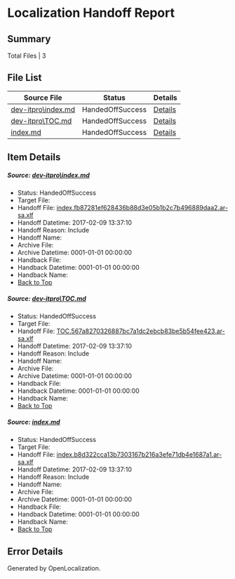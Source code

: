 # <a name='report-top'></a> Localization Handoff Report

## Summary
 Total Files | 3

## File List
 Source File | Status | Details 
 ----------- | ------ | ------- 
 [dev-itpro\index.md](https://github.com/OpenLocalizationTestOrg/AX-Docs-Sandbox/blob/69fc26ce0f7245cd05adedd5b293e26a5d41edd0/dev-itpro/index.md) | HandedOffSuccess | [Details](#97d768878dd39d011e58eef9f43c3ebd535edeff1181)
 [dev-itpro\TOC.md](https://github.com/OpenLocalizationTestOrg/AX-Docs-Sandbox/blob/932cf5f62ec54c84e797b380b22bce5cb42dc28a/dev-itpro/TOC.md) | HandedOffSuccess | [Details](#3e055515b7c142220111f6232129d0011e1006051886)
 [index.md](https://github.com/OpenLocalizationTestOrg/AX-Docs-Sandbox/blob/633774ac83a2783644ce240f939f47470400acf9/index.md) | HandedOffSuccess | [Details](#38e422abb532abb72eb581f9d6de3cd7e1a3f0fc3050)

## Item Details
##### <a name='97d768878dd39d011e58eef9f43c3ebd535edeff1181'></a> Source: [dev-itpro\index.md](https://github.com/OpenLocalizationTestOrg/AX-Docs-Sandbox/blob/69fc26ce0f7245cd05adedd5b293e26a5d41edd0/dev-itpro/index.md)
* Status: HandedOffSuccess
* Target File: 
* Handoff File: [index.fb87281ef628436b88d3e05b1b2c7b496889daa2.ar-sa.xlf](https://github.com/OpenLocalizationTestOrg/AX-Docs-Sandbox.handoff/blob/1898a8f2823faae6fe03d3a45814ce3bf010f787/ol-handoff/OpenLocalizationTestOrg/AX-Docs-Sandbox.ar-sa/master/premium/index.fb87281ef628436b88d3e05b1b2c7b496889daa2.ar-sa.xlf)
* Handoff Datetime: 2017-02-09 13:37:10
* Handoff Reason: Include
* Handoff Name: 
* Archive File: 
* Archive Datetime: 0001-01-01 00:00:00
* Handback File: 
* Handback Datetime: 0001-01-01 00:00:00
* Handback Name: 
* [Back to Top](#report-top)

##### <a name='3e055515b7c142220111f6232129d0011e1006051886'></a> Source: [dev-itpro\TOC.md](https://github.com/OpenLocalizationTestOrg/AX-Docs-Sandbox/blob/932cf5f62ec54c84e797b380b22bce5cb42dc28a/dev-itpro/TOC.md)
* Status: HandedOffSuccess
* Target File: 
* Handoff File: [TOC.567a8270326887bc7a1dc2ebcb83be5b54fee423.ar-sa.xlf](https://github.com/OpenLocalizationTestOrg/AX-Docs-Sandbox.handoff/blob/1898a8f2823faae6fe03d3a45814ce3bf010f787/ol-handoff/OpenLocalizationTestOrg/AX-Docs-Sandbox.ar-sa/master/do-not-translate/TOC.567a8270326887bc7a1dc2ebcb83be5b54fee423.ar-sa.xlf)
* Handoff Datetime: 2017-02-09 13:37:10
* Handoff Reason: Include
* Handoff Name: 
* Archive File: 
* Archive Datetime: 0001-01-01 00:00:00
* Handback File: 
* Handback Datetime: 0001-01-01 00:00:00
* Handback Name: 
* [Back to Top](#report-top)

##### <a name='38e422abb532abb72eb581f9d6de3cd7e1a3f0fc3050'></a> Source: [index.md](https://github.com/OpenLocalizationTestOrg/AX-Docs-Sandbox/blob/633774ac83a2783644ce240f939f47470400acf9/index.md)
* Status: HandedOffSuccess
* Target File: 
* Handoff File: [index.b8d322cca13b7303167b216a3efe71db4e1687a1.ar-sa.xlf](https://github.com/OpenLocalizationTestOrg/AX-Docs-Sandbox.handoff/blob/1898a8f2823faae6fe03d3a45814ce3bf010f787/ol-handoff/OpenLocalizationTestOrg/AX-Docs-Sandbox.ar-sa/master/premium/index.b8d322cca13b7303167b216a3efe71db4e1687a1.ar-sa.xlf)
* Handoff Datetime: 2017-02-09 13:37:10
* Handoff Reason: Include
* Handoff Name: 
* Archive File: 
* Archive Datetime: 0001-01-01 00:00:00
* Handback File: 
* Handback Datetime: 0001-01-01 00:00:00
* Handback Name: 
* [Back to Top](#report-top)


## Error Details

Generated by OpenLocalization.
